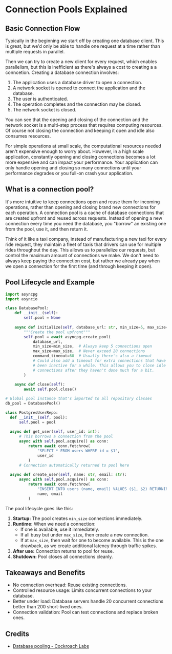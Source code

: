 # Connection Pools Explained

## Basic Connection Flow
Typically in the beginning we start off by creating one database client. This is great, but we'd only be able to handle one request at a time rather than multiple requests in parallel. 

Then we can try to create a new client for every request, which enables parallelism, but this is inefficient as there's always a cost to creating a a conncetion. Creating a database connection involves:
1. The application uses a database driver to open a connection.
2. A network socket is opened to connect the application and the database.
3. The user is authenticated.
4. The operation completes and the connection may be closed.
5. The network socket is closed.

You can see that the opening and closing of the connection and the network socket is a multi-step process that requires computing resources. Of course not closing the connection and keeping it open and idle also consumes resources.

For simple operations at small scale, the computational resources needed aren't expensive enough to worry about. However, in a high scale application, constantly opening and closing connections becomes a lot more expensive and can impact your performance. Your application can only handle opening and closing so many connections until your performance degrades or you full-on crash your application.


## What is a connection pool? 
It's more intuitive to keep connections open and reuse them for incoming operations, rather than opening and closing brand new connections for each operation. A connection pool is a cache of database connections that are created upfront and reused across requests. Instead of opening a new connection every time you need the database, you "borrow" an existing one from the pool, use it, and then return it. 

Think of it like a taxi company, instead of manufacturing a new taxi for every ride request, they maintain a fleet of taxis that drivers can use for multiple rides throughout the day. This allows us to parallelize our requests, but control the maximum amount of connections we make. We don't need to always keep paying the connection cost, but rather we already pay when we open a connection for the first time (and through keeping it open).

## Pool Lifecycle and Example
```Python
import asyncpg
import asyncio

class DatabasePool:
    def __init__(self):
        self.pool = None
    
    async def initialize(self, database_url: str, min_size=5, max_size=20):
        """Create the pool upfront"""
        self.pool = await asyncpg.create_pool(
            database_url,
            min_size=min_size,  # Always keep 5 connections open
            max_size=max_size,  # Never exceed 20 connections
            command_timeout=60  # Usually there's also a timeout
            # Could also add a timeout for extra connections that have 
            # been inactive for a while. This allows you to close idle 
            # connections after they haven't done much for a bit.
        )
    
    async def close(self):
        await self.pool.close()

# Global pool instance that's imported to all repository classes
db_pool = DatabasePool()

class PostgresUserRepo:
  def __init__(self, pool):
      self.pool = pool
  
  async def get_user(self, user_id: int):
      # This borrows a connection from the pool
      async with self.pool.acquire() as conn:
          return await conn.fetchrow(
              "SELECT * FROM users WHERE id = $1", 
              user_id
          )
      # Connection automatically returned to pool here
  
  async def create_user(self, name: str, email: str):
      async with self.pool.acquire() as conn:
          return await conn.fetchrow(
              "INSERT INTO users (name, email) VALUES ($1, $2) RETURNING *",
              name, email
          )
```
The pool lifecycle goes like this:
1. **Startup:** The pool creates `min_size` connections immediately.
2. **Runtime:** When we need a connection:
    - If one is available, use it immediately. 
    - If all busy but under `max_size`, then create a new connection.
    - If at `max_size`, then wait for one to become available. This is the one drawback, as we create additional latency through traffic spikes. 
3. **After use:** Connection returns to pool for reuse.
4. **Shutdown:** Pool closes all connections cleanly.

## Takeaways and Benefits
- No connection overhead: Reuse existing connections.
- Controlled resource usage: Limits concurrent connections to your database.
- Better under load: Database servers handle 20 concurrent connections better than 200 short-lived ones.
- Connection validation: Pool can test connections and replace broken ones.

## Credits
- [Database pooling - Cockroach Labs](https://www.cockroachlabs.com/blog/what-is-connection-pooling/)